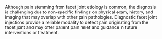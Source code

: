 Although pain stemming from facet joint etiology is common, the diagnosis is challenging due to non-specific findings on physical exam, history, and imaging that may overlap with other pain pathologies. Diagnostic facet joint injections provide a reliable modality to detect pain originating from the facet joint and may offer patient pain relief and guidance in future interventions or treatment.